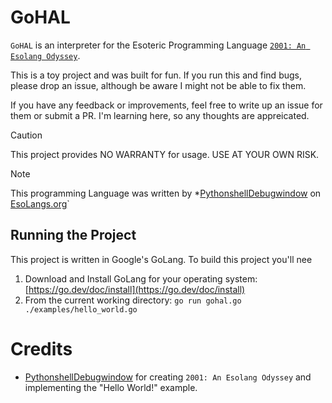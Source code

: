 # GoHAL

`GoHAL` is an interpreter for the Esoteric Programming Language [`2001: An Esolang Odyssey`](https://esolangs.org/wiki/2001:_An_Esolang_Odyssey).

This is a toy project and was built for fun. If you run this and find bugs, please drop an issue, although be aware I might not be able to fix them.

If you have any feedback or improvements, feel free to write up an issue for them or submit a PR. I'm learning here, so any thoughts are appreicated.


> [!CAUTION]
> This project provides NO WARRANTY for usage. USE AT YOUR OWN RISK.

> [!NOTE]
> This programming Language was written by *[PythonshellDebugwindow](https://esolangs.org/wiki/User:PythonshellDebugwindow) on [EsoLangs.org](https://esolangs.org)`


## Running the Project

This project is written in Google's GoLang. To build this project you'll nee

1. Download and Install GoLang for your operating system: [https://go.dev/doc/install](https://go.dev/doc/install)
2. From the current working directory: `go run gohal.go ./examples/hello_world.go`

# Credits

- [PythonshellDebugwindow](https://esolangs.org/wiki/User:PythonshellDebugwindow) for creating `2001: An Esolang Odyssey` and implementing the "Hello World!" example.
